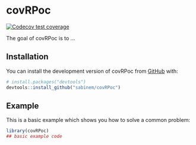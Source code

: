 
# covRPoc

<!-- badges: start -->
[![Codecov test coverage](https://codecov.io/gh/sabinem/covRPoc/branch/main/graph/badge.svg)](https://app.codecov.io/gh/sabinem/covRPoc?branch=main)
<!-- badges: end -->

The goal of covRPoc is to ...

## Installation

You can install the development version of covRPoc from [GitHub](https://github.com/) with:

``` r
# install.packages("devtools")
devtools::install_github("sabinem/covRPoc")
```

## Example

This is a basic example which shows you how to solve a common problem:

``` r
library(covRPoc)
## basic example code
```

